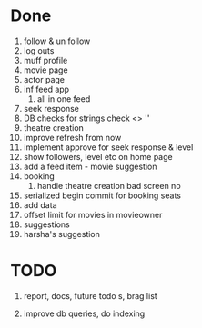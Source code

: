 Done
=
1. follow & un follow
1. log outs
1. muff profile
1. movie page
1. actor page
1. inf feed app
    1. all in one feed
1. seek response
1. DB checks for strings check <> ''
1. theatre creation
1. improve refresh from now
1. implement approve for seek response & level
1. show followers, level etc on home page
1. add a feed item - movie suggestion
1. booking
   1. handle theatre creation bad screen no
1. serialized begin commit for booking seats
1. add data
1. offset limit for movies in movieowner
1. suggestions
1. harsha's suggestion

TODO
=
1. report, docs, future todo s, brag list

1. improve db queries, do indexing
